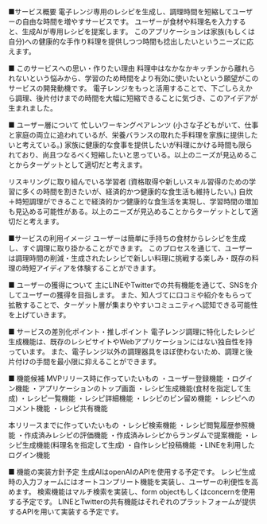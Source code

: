 ■サービス概要
電子レンジ専用のレシピを生成し、調理時間を短縮してユーザーの自由な時間を増やすサービスです。
ユーザーが食材や料理名を入力すると、生成AIが専用レシピを提案します。
このアプリケーションは家族(もしくは自分)への健康的な手作り料理を提供しつつ時間も捻出したいというニーズに応えます。

■ このサービスへの思い・作りたい理由
料理中はなかなかキッチンから離れられないという悩みから、学習のため時間をより有効に使いたいという願望がこのサービスの開発動機です。
電子レンジをもっと活用することで、下ごしらえから調理、後片付けまでの時間を大幅に短縮できることに気づき、このアイデアが生まれました。

■ ユーザー層について
忙しいワーキングペアレンツ
(小さな子どもがいて、仕事と家庭の両立に追われているが、栄養バランスの取れた手料理を家族に提供したいと考えている。)
家族に健康的な食事を提供したいが料理にかける時間も限られており、尚且つなるべく短縮したいと思っている。以上のニーズが見込めることからターゲットとして適切だと考えます。

リスキリングに取り組んでいる学習者
(資格取得や新しいスキル習得のための学習に多くの時間を割きたいが、経済的かつ健康的な食生活も維持したい。)
自炊＋時短調理ができることで経済的かつ健康的な食生活を実現し、学習時間の増加も見込める可能性がある。以上のニーズが見込めることからターゲットとして適切だと考えます。

■サービスの利用イメージ
ユーザーは簡単に手持ちの食材からレシピを生成し、すぐ調理に取り掛かることができます。
このプロセスを通じて、ユーザーは調理時間の削減・生成されたレシピで新しい料理に挑戦する楽しみ・既存の料理の時短アイディアを体験することができます。

■ ユーザーの獲得について
主にLINEやTwitterでの共有機能を通じて、SNSを介してユーザーの獲得を目指します。
また、知人づてに口コミや紹介をもらって拡散することで、ターゲット層が集まりやすいコミュニティへ認知できる可能性を上げていきます。

■ サービスの差別化ポイント・推しポイント
電子レンジ調理に特化したレシピ生成機能は、既存のレシピサイトやWebアプリケーションにはない独自性を持っています。
また、電子レンジ以外の調理器具をほぼ使わないため、調理と後片付けの手間を最小限に抑えることができます。

■ 機能候補
MVPリリース時に作っていたいもの
・ユーザー登録機能
・ログイン機能
・アプリケーションのトップ画面
・レシピ生成機能(食材を指定して生成)
・レシピ一覧機能
・レシピ詳細機能
・レシピのピン留め機能
・レシピへのコメント機能
・レシピ共有機能

本リリースまでに作っていたいもの
・レシピ検索機能
・レシピ閲覧履歴参照機能
・作成済みレシピの評価機能
・作成済みレシピからランダムで提案機能
・レシピ生成機能(料理名を指定して生成)
・自作レシピ投稿機能
・LINEを利用したログイン機能

■ 機能の実装方針予定
生成AIはopenAIのAPIを使用する予定です。
レシピ生成時の入力フォームにはオートコンプリート機能を実装し、ユーザーの利便性を高めます。
検索機能はマルチ検索を実装し、form objectもしくはconcernを使用する予定です。
LINEとTwitterの共有機能はそれぞれのプラットフォームが提供するAPIを用いて実装する予定です。
